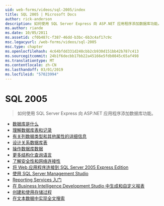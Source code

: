 ```yaml
---
uid: web-forms/videos/sql-2005/index
title: SQL 2005 | Microsoft Docs
author: rick-anderson
description: 如何使用 SQL Server Express 向 ASP.NET 应用程序添加数据库功能。
ms.author: riande
ms.date: 10/05/2011
ms.assetid: cf0b487c-f387-46dd-b3bc-6b3c4af17c9c
msc.legacyurl: /web-forms/videos/sql-2005
msc.type: chapter
ms.openlocfilehash: 4c64bfdd331d248cbb2cb930d151bb42b787c413
ms.sourcegitcommit: 24b1f6decbb17bb22a45166e5fdb0845c65af498
ms.translationtype: MT
ms.contentlocale: zh-CN
ms.lasthandoff: 03/01/2019
ms.locfileid: "57023994"
---
```

<a name="sql-2005"></a>SQL 2005
====================
> 如何使用 SQL Server Express 向 ASP.NET 应用程序添加数据库功能。


- [数据库是什么](what-is-a-database.md)
- [理解数据库表和记录](understanding-database-tables-and-records.md)
- [有关列数据类型和其他属性的详细信息](more-about-column-data-types-and-other-properties.md)
- [设计关系数据库表](designing-relational-database-tables.md)
- [操作数据库数据](manipulating-database-data.md)
- [更多结构化查询语言](more-structured-query-language.md)
- [了解安全性和网络连接性](understanding-security-and-network-connectivity.md)
- [将 Web 应用程序连接到 SQL Server 2005 Express Edition](connecting-your-web-application-to-sql-server-2005-express-edition.md)
- [使用 SQL Server Management Studio](using-sql-server-management-studio.md)
- [Reporting Services 入门](getting-started-with-reporting-services.md)
- [在 Business Intelligence Development Studio 中生成和自定义报表](building-and-customizing-reports-in-business-intelligence-development-studio.md)
- [创建和使用存储过程](creating-and-using-stored-procedures.md)
- [在文本数据中实现全文搜索](enabling-full-text-search-in-your-text-data.md)
